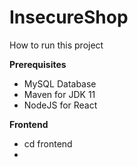 # InsecureShop

How to run this project

**Prerequisites**
- MySQL Database
- Maven for JDK 11
- NodeJS for React

**Frontend**
- cd frontend
- 
